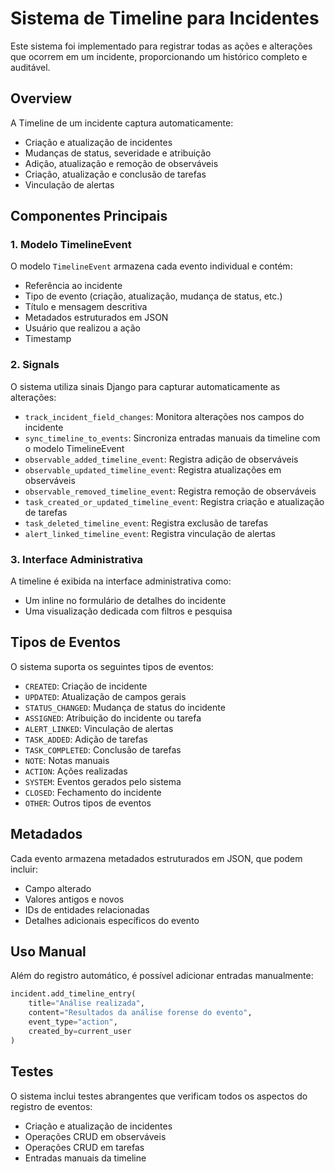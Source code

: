 # Sistema de Timeline para Incidentes

Este sistema foi implementado para registrar todas as ações e alterações que ocorrem em um incidente, proporcionando um histórico completo e auditável.

## Overview

A Timeline de um incidente captura automaticamente:

- Criação e atualização de incidentes
- Mudanças de status, severidade e atribuição
- Adição, atualização e remoção de observáveis
- Criação, atualização e conclusão de tarefas
- Vinculação de alertas

## Componentes Principais

### 1. Modelo TimelineEvent

O modelo `TimelineEvent` armazena cada evento individual e contém:

- Referência ao incidente
- Tipo de evento (criação, atualização, mudança de status, etc.)
- Título e mensagem descritiva
- Metadados estruturados em JSON
- Usuário que realizou a ação
- Timestamp

### 2. Signals

O sistema utiliza sinais Django para capturar automaticamente as alterações:

- `track_incident_field_changes`: Monitora alterações nos campos do incidente
- `sync_timeline_to_events`: Sincroniza entradas manuais da timeline com o modelo TimelineEvent
- `observable_added_timeline_event`: Registra adição de observáveis
- `observable_updated_timeline_event`: Registra atualizações em observáveis
- `observable_removed_timeline_event`: Registra remoção de observáveis
- `task_created_or_updated_timeline_event`: Registra criação e atualização de tarefas
- `task_deleted_timeline_event`: Registra exclusão de tarefas
- `alert_linked_timeline_event`: Registra vinculação de alertas

### 3. Interface Administrativa

A timeline é exibida na interface administrativa como:

- Um inline no formulário de detalhes do incidente
- Uma visualização dedicada com filtros e pesquisa

## Tipos de Eventos

O sistema suporta os seguintes tipos de eventos:

- `CREATED`: Criação de incidente
- `UPDATED`: Atualização de campos gerais
- `STATUS_CHANGED`: Mudança de status do incidente
- `ASSIGNED`: Atribuição do incidente ou tarefa
- `ALERT_LINKED`: Vinculação de alertas
- `TASK_ADDED`: Adição de tarefas
- `TASK_COMPLETED`: Conclusão de tarefas
- `NOTE`: Notas manuais
- `ACTION`: Ações realizadas
- `SYSTEM`: Eventos gerados pelo sistema
- `CLOSED`: Fechamento do incidente
- `OTHER`: Outros tipos de eventos

## Metadados

Cada evento armazena metadados estruturados em JSON, que podem incluir:

- Campo alterado
- Valores antigos e novos
- IDs de entidades relacionadas
- Detalhes adicionais específicos do evento

## Uso Manual

Além do registro automático, é possível adicionar entradas manualmente:

```python
incident.add_timeline_entry(
    title="Análise realizada",
    content="Resultados da análise forense do evento",
    event_type="action",
    created_by=current_user
)
```

## Testes

O sistema inclui testes abrangentes que verificam todos os aspectos do registro de eventos:

- Criação e atualização de incidentes
- Operações CRUD em observáveis
- Operações CRUD em tarefas
- Entradas manuais da timeline 